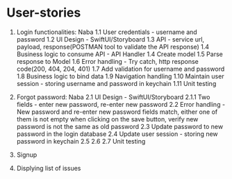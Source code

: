 # User-stories

1. Login functionalities: Naba 
	1.1 User credentials - username and password
	1.2 UI Design - SwiftUI/Storyboard
	1.3 API - service url, payload, response(POSTMAN tool to validate the API response)
	1.4 Business logic to consume API - API Handler
	1.4 Create model
	1.5 Parse response to Model
  1.6 Error handling - Try catch, http response code(200, 404, 204, 401)
	1.7 Add validation for username and password 
	1.8 Business logic to bind data
  1.9 Navigation handling 
	1.10 Maintain user session - storing username and password in keychain
  1.11 Unit testing

2. Forgot password: Naba
  2.1 UI Design - SwiftUI/Storyboard
    2.1.1 Two fields - enter new password, re-enter new password
  2.2 Error handling - New password and re-enter new password fields match, either one of them is not empty when clicking on the save button, verify new    password is not the same as old password
  2.3 Update password to new password in the login database
  2.4 Update user session - storing new password in keychain
  2.5 
  2.6
  2.7 Unit testing
  
3. Signup 
4. Displying list of issues
